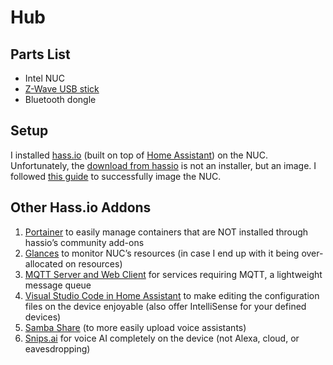 # Hub

## Parts List

- Intel NUC
- [Z-Wave USB stick](https://www.amazon.com/gp/product/B00X0AWA6E/ref=ppx_yo_dt_b_search_asin_title?ie=UTF8&psc=1)
- Bluetooth dongle

## Setup

I installed [hass.io](https://www.home-assistant.io/hassio/) (built on top of [Home Assistant](https://www.home-assistant.io/)) on the NUC. Unfortunately, the [download from hassio](https://www.home-assistant.io/hassio/installation/) is not an installer, but an image. I followed [this guide](https://community.home-assistant.io/t/my-steps-to-success-for-hass-io-on-intel-nuc/43915/127) to successfully image the NUC.

## Other Hass.io Addons

1. [Portainer](https://github.com/hassio-addons/addon-portainer) to easily manage containers that are NOT installed through hassio’s community add-ons
2. [Glances](https://community.home-assistant.io/t/community-hass-io-add-on-glances/97102) to monitor NUC’s resources (in case I end up with it being over-allocated on resources)
3. [MQTT Server and Web Client](https://community.home-assistant.io/t/community-hass-io-add-on-mqtt-server-web-client/70376) for services requiring MQTT, a lightweight message queue
4. [Visual Studio Code in Home Assistant](https://github.com/hassio-addons/addon-vscode) to make editing the configuration files on the device enjoyable (also offer IntelliSense for your defined devices)
5. [Samba Share](https://www.home-assistant.io/addons/samba/) (to more easily upload voice assistants)
6. [Snips.ai](https://www.home-assistant.io/addons/snips/) for voice AI completely on the device (not Alexa, cloud, or eavesdropping)
